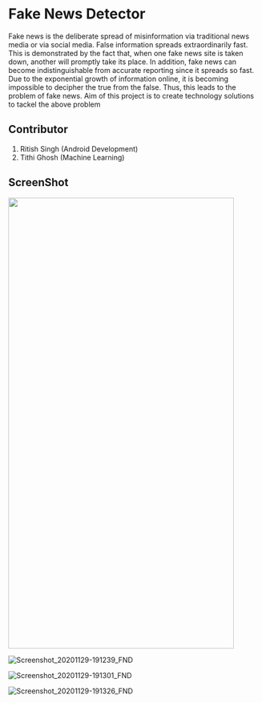 # Fake News Detector

Fake news is the deliberate spread of misinformation via traditional news media or via social media. False information spreads extraordinarily fast. This is demonstrated by the fact that, when one fake news site is taken down, another will promptly take its place. In addition, fake news can become indistinguishable from accurate reporting since it spreads so fast.
Due to the exponential growth of information online, it is becoming impossible to decipher the true from the false. Thus, this leads to the problem of fake news.
Aim of this project is to create technology solutions to tackel the above problem

## Contributor

1. Ritish Singh (Android Development)
2. Tithi Ghosh (Machine Learning)


## ScreenShot

<img src="https://user-images.githubusercontent.com/54978105/100543656-5eecb400-3277-11eb-916b-b6a829d91082.jpg" width="450" height="900" />

![Screenshot_20201129-191239_FND](https://user-images.githubusercontent.com/54978105/100543656-5eecb400-3277-11eb-916b-b6a829d91082.jpg)


![Screenshot_20201129-191301_FND](https://user-images.githubusercontent.com/54978105/100543669-6b710c80-3277-11eb-80b7-652defa7e83e.jpg)


![Screenshot_20201129-191326_FND](https://user-images.githubusercontent.com/54978105/100543677-762ba180-3277-11eb-9100-a3cf55980b9d.jpg)
